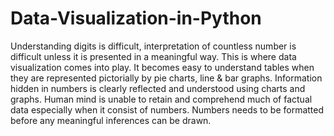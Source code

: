 # Data-Visualization-in-Python
Understanding digits is difficult, interpretation of countless number is difficult unless it is presented in a meaningful way. This is where data visualization comes into play. It becomes easy to understand tables when they are represented pictorially by pie charts, line &amp; bar graphs. Information hidden in numbers is clearly reflected and understood using charts and graphs. Human mind is unable to retain and comprehend much of factual data especially when it consist of numbers. Numbers needs to be formatted before any meaningful inferences can be drawn. 
